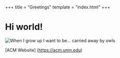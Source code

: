+++
title = "Greetings"
template = "index.html"
+++

# Hi world!

![When I grow up I want to be... carried away by owls](images/whenigrowup.jpg)

[ACM Website] (https://acm.umn.edu)
